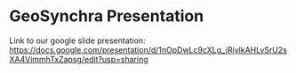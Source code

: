 # GeoSynchra Presentation

Link to our google slide presentation: https://docs.google.com/presentation/d/1nOpDwLc9cXLg_jRjylkAHLvSrU2sXA4VimmhTxZapsg/edit?usp=sharing
